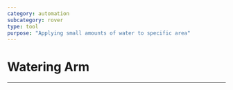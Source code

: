 ```yaml
---
category: automation 
subcategory: rover 
type: tool 
purpose: "Applying small amounts of water to specific area" 
---
```


# Watering Arm 
---
